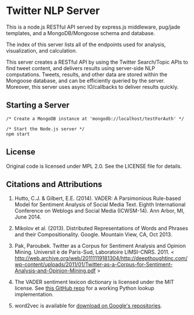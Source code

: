 Twitter NLP Server
============
This is a node.js RESTful API served by express.js middleware, pug/jade templates, and a MongoDB/Mongoose schema and database.

The index of this server lists all of the endpoints used for analysis, visualization, and calculation. 

This server creates a RESTful API by using the Twitter Search/Topic APIs to find tweet content, and delivers results using server-side NLP computations. Tweets, results, and other data are stored within the Mongoose database, and can be efficiently queried by the server. Moreover, this server uses async IO/callbacks to deliver results quickly.


Starting a Server
-----------------

```
/* Create a MongoDB instance at 'mongodb://localhost/testForAuth' */

/* Start the Node.js server */
npm start
```


License
-------
Original code is licensed under MPL 2.0.
See the LICENSE file for details.


Citations and Attributions
-------
1. Hutto, C.J. & Gilbert, E.E. (2014). VADER: A Parsimonious Rule-based Model for Sentiment Analysis of Social Media Text. Eighth International Conference on Weblogs and Social Media (ICWSM-14). Ann Arbor, MI, June 2014. 

2. Mikolov et al. (2013). Distributed Representations of Words and Phrases and their Compositionality. Google. Mountain View, CA, Oct 2013.

3. Pak, Paroubek. Twitter as a Corpus for Sentiment Analysis and Opinion Mining. Universit ́e de Paris-Sud, Laboratoire LIMSI-CNRS. 2011. &lt; http://web.archive.org/web/20111119181304/http://deepthoughtinc.com/wp-content/uploads/2011/01/Twitter-as-a-Corpus-for-Sentiment-Analysis-and-Opinion-Mining.pdf &gt;



1. The VADER sentiment lexicon dictionary is licensed under the MIT license. See 
[this GitHub repo](https://github.com/cjhutto/vaderSentiment) for a working Python lookup implementation.

2. word2vec is available for [download on Google's repositories](https://code.google.com/archive/p/word2vec/).